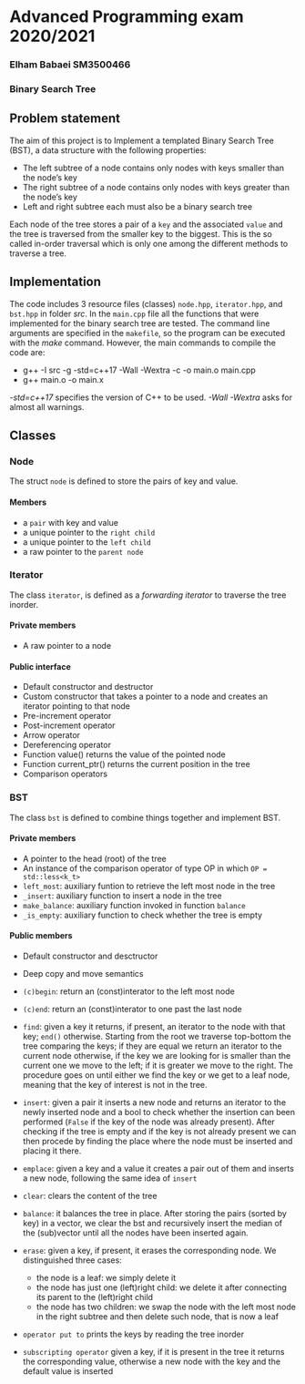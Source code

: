 # Advanced Programming exam 2020/2021
### Elham Babaei SM3500466
### Binary Search Tree

## Problem statement

The aim of this project is to Implement a templated Binary Search Tree (BST), a data structure with the following properties:

- The left subtree of a node contains only nodes with keys smaller than the node’s key
- The right subtree of a node contains only nodes with keys greater than the node’s key
- Left and right subtree each must also be a binary search tree

Each node of the tree stores a pair of a `key` and the associated `value` and the tree is traversed from the smaller key to the biggest. This is the so called in-order traversal which is only one among the different methods to traverse a tree.

## Implementation

The code includes 3 resource files (classes) `node.hpp`, `iterator.hpp`, and `bst.hpp` in folder *src*.
In the `main.cpp` file all the functions that were implemented for the binary search tree are tested. 
The command line arguments are specified in the `makefile`, so the program can be executed with the *make* command. However, the main commands to compile the code are:

- g++ -I src -g -std=c++17 -Wall -Wextra  -c -o main.o main.cpp
- g++ main.o -o main.x

*-std=c++17* specifies the version of C++ to be used.
*-Wall -Wextra* asks for almost all warnings.

## Classes

### Node
The struct `node` is defined to store the pairs of key and value.
#### Members
- a `pair` with key and value
- a unique pointer to the `right child`
- a unique pointer to the `left child`
- a raw pointer to the `parent node`

### Iterator
The class `iterator`, is defined as a *forwarding iterator* to traverse the tree inorder.
#### Private members
- A raw pointer to a node
#### Public interface
- Default constructor and destructor
- Custom constructor that takes a pointer to a node and creates an iterator pointing to that node
- Pre-increment operator 
- Post-increment operator 
- Arrow operator 
- Dereferencing operator 
- Function value() returns the value of the pointed node 
- Function current_ptr() returns the current position in the tree
- Comparison operators

### BST
The class `bst` is defined to combine things together and implement BST.
#### Private members
- A pointer to the head (root) of the tree
- An instance of the comparison operator of type OP in which `OP = std::less<k_t>`
- `left_most`: auxiliary funtion to retrieve the left most node in the tree
- `_insert`: auxiliary function to insert a node in the tree
- `make_balance`: auxiliary function invoked in function `balance`
- `_is_empty`: auxiliary function to check whether the tree is empty

#### Public members
- Default constructor and desctructor
- Deep copy and move semantics
- `(c)begin`: return an (const)interator to the left most node
- `(c)end`: return an (const)interator to one past the last node 

- `find`: given a key it returns, if present, an iterator to the node with that key; `end()` otherwise. Starting from the root we traverse top-bottom the tree comparing the keys; if they are equal we return an iterator to the current node otherwise, if the key we are looking for is smaller than the current one we move to the left; if it is greater we move to the right. The procedure goes on until either we find the key or we get to a leaf node, meaning that the key of interest is not in the tree.

- `insert`: given a pair it inserts a new node and returns an iterator to the newly inserted node and a bool to check whether the insertion can been performed (`False` if the key of the node was already present). After checking if the tree is empty and if the key is not already present we can then procede by finding the place where the node must be inserted and placing it there.

- `emplace`: given a key and a value it creates a pair out of them and inserts a new node, following the same idea of `insert`
- `clear`: clears the content of the tree
- `balance`: it balances the tree in place. After storing the pairs (sorted by key) in a vector, we clear the bst and recursively insert the median of the (sub)vector until all the nodes have been inserted again.

- `erase`: given a key, if present, it erases the corresponding node. We distinguished three cases:
  - the node is a leaf: we simply delete it
  - the node has just one (left)right child: we delete it after connecting its parent to the (left)right child
  - the node has two children: we swap the node with the left most node in the right subtree and then delete such node, that is now a leaf
  
- `operator put to` prints the keys by reading the tree inorder
- `subscripting operator` given a key, if it is present in the tree it returns the corresponding value, otherwise a new node with the key and the default value is inserted



